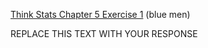 [Think Stats Chapter 5 Exercise 1](http://greenteapress.com/thinkstats2/html/thinkstats2006.html#toc50) (blue men)

REPLACE THIS TEXT WITH YOUR RESPONSE
